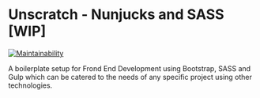 # Unscratch - Nunjucks and SASS [WIP] 

[![Maintainability](https://api.codeclimate.com/v1/badges/da8e6bca01ab38568c5e/maintainability)](https://codeclimate.com/github/akritibhusal/unscratch-nunjucks-sass/maintainability)

A boilerplate setup for Frond End Development using Bootstrap, SASS and Gulp which can be catered to the needs of any specific project using other technologies. 

